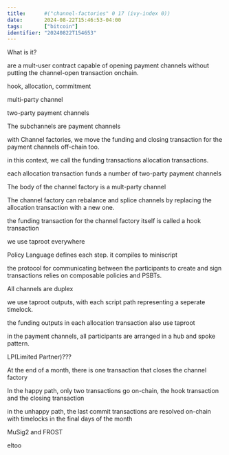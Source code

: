 ```yaml
---
title:      #("channel-factories" 0 17 (ivy-index 0))
date:       2024-08-22T15:46:53-04:00
tags:       ["bitcoin"]
identifier: "20240822T154653"
---
```


What is it?

are a mult-user contract capable of opening payment channels without
putting the channel-open transaction onchain.


hook, allocation, commitment 

multi-party channel

two-party payment channels

The subchannels are payment channels

with Channel factories, 
we move the funding and closing transaction for the payment channels
off-chain too.

in this context, we call the funding transactions allocation transactions.

each allocation transaction funds a number of two-party payment channels

The body of the channel factory is a mult-party channel

The channel factory can rebalance and splice channels by replacing the allocation transaction with a new one.

the funding transaction for the channel factory itself is called a 
hook transaction

we use taproot everywhere

Policy Language defines each step.
it compiles to miniscript

the protocol for communicating between the participants to create
and sign transactions relies on composable policies and PSBTs.

All channels are duplex

we use taproot outputs, with each script path representing a 
seperate timelock.

the funding outputs in each allocation transaction also use taproot

in the payment channels, all participants are arranged in a hub and 
spoke pattern.

LP(Limited Partner)???

At the end of a month, there is one transaction that closes the channel factory

In the happy path, only two transactions go on-chain, 
the hook transaction and the closing transaction

in the unhappy path, the last commit transactions are resolved on-chain
with timelocks in the final days of the month

MuSig2 and FROST

eltoo  
